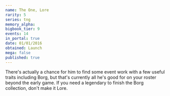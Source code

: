```yaml
---
name: The One, Lore
rarity: 5
series: tng
memory_alpha:
bigbook_tier: 9
events: 14
in_portal: true
date: 01/01/2016
obtained: Launch
mega: false
published: true
---
```


There's actually a chance for him to find some event work with a few useful traits including Borg, but that's currently all he's good for on your roster beyond the early game. If you need a legendary to finish the Borg collection, don't make it Lore.
